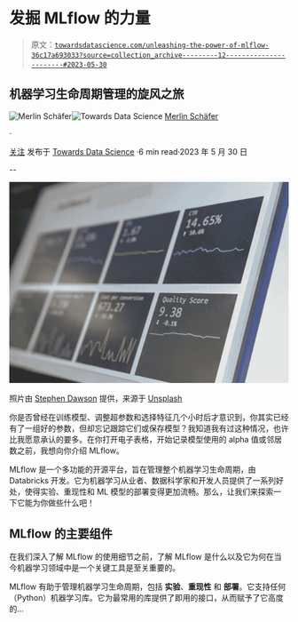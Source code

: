 # 发掘 MLflow 的力量

> 原文：[`towardsdatascience.com/unleashing-the-power-of-mlflow-36c17a693033?source=collection_archive---------12-----------------------#2023-05-30`](https://towardsdatascience.com/unleashing-the-power-of-mlflow-36c17a693033?source=collection_archive---------12-----------------------#2023-05-30)

## 机器学习生命周期管理的旋风之旅

[](https://ms101196.medium.com/?source=post_page-----36c17a693033--------------------------------)![Merlin Schäfer](https://ms101196.medium.com/?source=post_page-----36c17a693033--------------------------------)[](https://towardsdatascience.com/?source=post_page-----36c17a693033--------------------------------)![Towards Data Science](https://towardsdatascience.com/?source=post_page-----36c17a693033--------------------------------) [Merlin Schäfer](https://ms101196.medium.com/?source=post_page-----36c17a693033--------------------------------)

·

[关注](https://medium.com/m/signin?actionUrl=https%3A%2F%2Fmedium.com%2F_%2Fsubscribe%2Fuser%2F5a2c8842187b&operation=register&redirect=https%3A%2F%2Ftowardsdatascience.com%2Funleashing-the-power-of-mlflow-36c17a693033&user=Merlin+Sch%C3%A4fer&userId=5a2c8842187b&source=post_page-5a2c8842187b----36c17a693033---------------------post_header-----------) 发布于 [Towards Data Science](https://towardsdatascience.com/?source=post_page-----36c17a693033--------------------------------) ·6 min read·2023 年 5 月 30 日[](https://medium.com/m/signin?actionUrl=https%3A%2F%2Fmedium.com%2F_%2Fvote%2Ftowards-data-science%2F36c17a693033&operation=register&redirect=https%3A%2F%2Ftowardsdatascience.com%2Funleashing-the-power-of-mlflow-36c17a693033&user=Merlin+Sch%C3%A4fer&userId=5a2c8842187b&source=-----36c17a693033---------------------clap_footer-----------)

--

[](https://medium.com/m/signin?actionUrl=https%3A%2F%2Fmedium.com%2F_%2Fbookmark%2Fp%2F36c17a693033&operation=register&redirect=https%3A%2F%2Ftowardsdatascience.com%2Funleashing-the-power-of-mlflow-36c17a693033&source=-----36c17a693033---------------------bookmark_footer-----------)![](img/8bdfedb66bb9008afbc4103934712f13.png)

照片由 [Stephen Dawson](https://unsplash.com/pt-br/@dawson2406?utm_source=medium&utm_medium=referral) 提供，来源于 [Unsplash](https://unsplash.com/?utm_source=medium&utm_medium=referral)

你是否曾经在训练模型、调整超参数和选择特征几个小时后才意识到，你其实已经有了一组好的参数，但却忘记跟踪它们或保存模型？我知道我有过这种情况，也许比我愿意承认的要多。在你打开电子表格，开始记录模型使用的 alpha 值或邻居数之前，我想向你介绍 MLflow。

MLflow 是一个多功能的开源平台，旨在管理整个机器学习生命周期，由 Databricks 开发。它为机器学习从业者、数据科学家和开发人员提供了一系列好处，使得实验、重现性和 ML 模型的部署变得更加流畅。那么，让我们来探索一下它能为你做些什么吧！

## MLflow 的主要组件

在我们深入了解 MLflow 的使用细节之前，了解 MLflow 是什么以及它为何在当今机器学习领域中是一个关键工具是至关重要的。

MLflow 有助于管理机器学习生命周期，包括 **实验**、**重现性** 和 **部署**。它支持任何（Python）机器学习库。它为最常用的库提供了即用的接口，从而赋予了它高度的...
